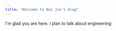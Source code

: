 ```yaml
---
title: "Welcome to Bai Jie's blog"
---
```


I'm glad you are here. I plan to talk about engineering
